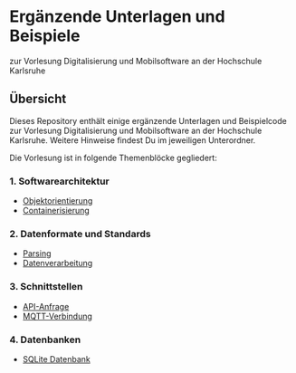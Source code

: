 # Ergänzende Unterlagen und Beispiele
zur Vorlesung Digitalisierung und Mobilsoftware an der Hochschule Karlsruhe

## Übersicht
Dieses Repository enthält einige ergänzende Unterlagen und Beispielcode zur Vorlesung Digitalisierung und Mobilsoftware an der Hochschule Karlsruhe. Weitere Hinweise findest Du im jeweiligen Unterordner.

Die Vorlesung ist in folgende Themenblöcke gegliedert:

### 1. Softwarearchitektur
- [Objektorientierung](src/Objektorientierung)
- [Containerisierung](src/Containerisierung)

### 2. Datenformate und Standards
- [Parsing](src/Parsing)
- [Datenverarbeitung](src/Datenverarbeitung)

### 3. Schnittstellen
- [API-Anfrage](src/ApiAnfrage)
- [MQTT-Verbindung](src/Mqtt)

### 4. Datenbanken
- [SQLite Datenbank](src/SQLiteDatenbank)